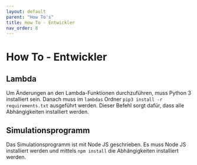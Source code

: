 ```yaml
---
layout: default
parent: "How To's"
title: How To - Entwickler
nav_order: 8
---
```


# How To - Entwickler

## Lambda

Um Änderungen an den Lambda-Funktionen durchzuführen, muss Python 3 installiert sein.
Danach muss im `lambdas` Ordner `pip3 install -r requirements.txt` ausgeführt werden.
Dieser Befehl sorgt dafür, dass alle Abhängigkeiten installiert werden.

## Simulationsprogramm

Das Simulationsprogramm ist mit Node JS geschrieben.
Es muss Node JS installiert werden und mittels `npm install` die Abhängigkeiten installiert werden.
